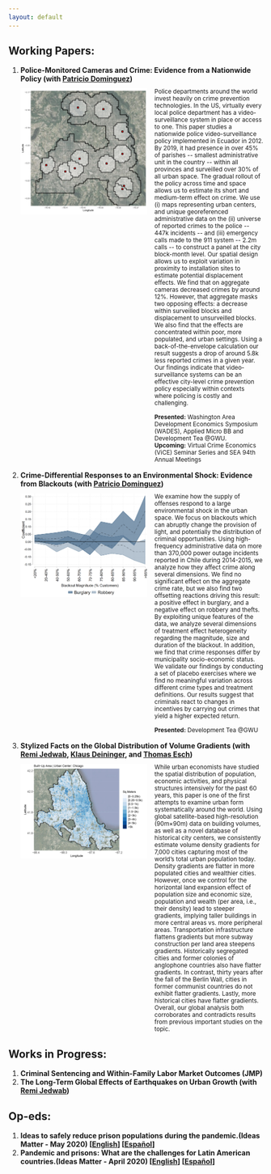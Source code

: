 ```yaml
---
layout: default
---
```


## Working Papers:

<ol>
    <li>
        <strong style="margin-bottom: 10px; display: block;">Police-Monitored Cameras and Crime: Evidence from a Nationwide Policy (with <a href="https://sites.google.com/site/pdomingr/">Patricio Dominguez</a>) </strong> 
        <div style="display: flex; align-items: flex-start; margin-bottom: 15px;">
            <img src="files/grid_Tumbaco.jpg" alt="Image description" style="width: 250px; margin-right: 5px;">
            <small style="margin-left: 10px;">Police departments around the world invest heavily on crime prevention technologies. In the US, virtually every local police department has a video-surveillance system in place or access to one. This paper studies a nationwide police video-surveillance policy implemented in Ecuador in 2012. By 2019, it had presence in over 45% of parishes -- smallest administrative unit in the country -- within all provinces and surveilled over 30% of all urban space. The gradual rollout of the policy across time and space allows us to estimate its short and medium-term effect on crime. We use (i) maps representing urban centers, and unique georeferenced administrative data on the (ii) universe of reported crimes to the police -- 447k incidents -- and (iii) emergency calls made to the 911 system -- 2.2m calls -- to construct a panel at the city block-month level. Our spatial design allows us to exploit variation in proximity to installation sites to estimate potential displacement effects. We find that on aggregate cameras decreased crimes by around 12%. However, that aggregate masks two opposing effects: a decrease within surveilled blocks and displacement to unsurveilled blocks. We also find that the effects are concentrated within poor, more populated, and urban settings. Using a back-of-the-envelope calculation our result suggests a drop of around 5.8k less reported crimes in a given year. Our findings indicate that video-surveillance systems can be an effective city-level crime prevention policy especially within contexts where policing is costly and challenging.
<br><br> <strong>Presented:</strong> Washington Area Development Economics Symposium (WADES), Applied Micro BB and Development Tea @GWU. 
<br> <strong>Upcoming:</strong> Virtual Crime Economics (ViCE) Seminar Series and SEA 94th Annual Meetings </small>
        </div>
    </li>
    <li>
        <strong style="margin-bottom: 10px; display: block;">Crime-Differential Responses to an Environmental Shock: Evidence from Blackouts (with <a href="https://sites.google.com/site/pdomingr/">Patricio Dominguez</a>)</strong> 
        <div style="display: flex; align-items: flex-start; margin-bottom: 15px;">
            <img src="files/coefplot_housepop_buvsro.png" alt="Image description" style="width: 250px; margin-right: 5px;">
            <small style="margin-left: 10px;">We examine how the supply of offenses respond to a large environmental shock in the urban space. We focus on blackouts which can abruptly change the provision of light, and potentially the distribution of criminal opportunities. Using high-frequency administrative data on more than 370,000 power outage incidents reported in Chile during 2014-2015, we analyze how they affect crime along several dimensions. We find no significant effect on the aggregate crime rate, but we also find two offsetting reactions driving this result: a positive effect in burglary, and a negative effect on robbery and thefts. By exploiting unique features of the data, we analyze several dimensions of treatment effect heterogeneity regarding the magnitude, size and duration of the blackout. In addition, we find that crime responses differ by municipality socio-economic status. We validate our findings by conducting a set of placebo exercises where we find no meaningful variation across different crime types and treatment definitions. Our results suggest that criminals react to changes in incentives by carrying out crimes that yield a higher expected return.
<br><br> <strong>Presented:</strong> Development Tea @GWU </small>
        </div>
    </li>
    <li>
        <strong style="margin-bottom: 10px; display: block;">Stylized Facts on the Global Distribution of Volume Gradients (with <a href="https://www.remijedwab.com/">Remi Jedwab</a>, <a href="https://www.worldbank.org/en/about/people/k/klaus-deininger">Klaus Deininger</a>, and <a href="https://scholar.google.de/citations?user=g2OVq2cAAAAJ&hl=de">Thomas Esch</a>) </strong> 
        <div style="display: flex; align-items: flex-start; margin-bottom: 15px;">
            <img src="files/are_Chicago.jpg" alt="Image description" style="width: 250px; margin-right: 5px;">
            <small style="margin-left: 10px;">While urban economists have studied the spatial distribution of population, economic activities, and physical structures intensively for the past 60 years, this paper is one of the first attempts to examine urban form systematically around the world. Using global satellite-based high-resolution (90m×90m) data on building volumes, as well as a novel database of historical city centers, we consistently estimate volume density gradients for 7,000 cities capturing most of the world’s total urban population today. Density gradients are flatter in more populated cities and wealthier cities. However, once we control for the horizontal land expansion effect of population size and economic size, population and wealth (per area, i.e., their density) lead to steeper gradients, implying taller buildings in more central areas vs. more peripheral areas. Transportation infrastructure flattens gradients but more subway construction per land area steepens gradients. Historically segregated cities and former colonies of anglophone countries also have flatter gradients. In contrast, thirty years after the fall of the Berlin Wall, cities in former communist countries do not exhibit flatter gradients. Lastly, more historical cities have flatter gradients. Overall, our global analysis both corroborates and contradicts results from previous important studies on the topic.</small>
        </div>
    </li>
</ol>

## Works in Progress:
<ol>
    <li><strong style="display: block;">Criminal Sentencing and Within-Family Labor Market Outcomes (JMP)</strong> </li>
    <li><strong style="display: block;">The Long-Term Global Effects of Earthquakes on Urban Growth (with <a href="https://www.remijedwab.com/">Remi Jedwab</a>)</strong></li>
</ol>


## Op-eds:

<ol>
    <li><strong style="display: block;">Ideas to safely reduce prison populations during the pandemic.(Ideas Matter - May 2020) 
        [<a href="https://blogs.iadb.org/ideas-matter/en/ideas-to-safely-reduce-prison-populations-during-the-pandemic/">English</a>] 
        [<a href="https://blogs.iadb.org/ideas-que-cuentan/es/ideas-para-reducir-la-poblacion-carcelaria-de-manera-segura-ante-la-pandemia/">Español</a>]</strong> </li>
    <li><strong style="display: block;">Pandemic and prisons: What are the challenges for Latin American countries.(Ideas Matter - April 2020)
        [<a href="https://blogs.iadb.org/ideas-matter/en/pandemic-and-prisons-what-are-the-challenges-for-latin-american-governments/">English</a>] 
        [<a href="https://blogs.iadb.org/ideas-que-cuentan/es/la-pandemia-y-las-prisiones-cuales-son-los-desafios-para-los-gobiernos-de-america-latina/">Español</a>]</strong></li>
</ol>

